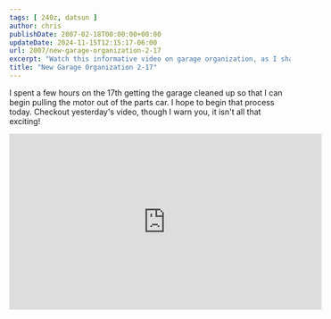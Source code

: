 ```yaml
---
tags: [ 240z, datsun ]
author: chris
publishDate: 2007-02-18T00:00:00+00:00
updateDate: 2024-11-15T12:15:17-06:00
url: 2007/new-garage-organization-2-17
excerpt: "Watch this informative video on garage organization, as I share practical tips while tackling my new garage."
title: "New Garage Organization 2-17"
---
```


I spent a few hours on the 17th getting the garage cleaned up so that I can begin pulling the motor out of the parts car. I hope to begin that process today. Checkout yesterday's video, though I warn you, it isn't all that exciting!

<iframe width="560" height="315" src="https://www.youtube.com/embed/iRMes1B9v6g?si=Jx7YJ21ZmpdR5tpu" title="YouTube video player" frameborder="0" allow="accelerometer; autoplay; clipboard-write; encrypted-media; gyroscope; picture-in-picture; web-share" referrerpolicy="strict-origin-when-cross-origin" allowfullscreen></iframe>

